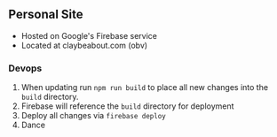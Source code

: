 ## Personal Site 
- Hosted on Google's Firebase service
- Located at claybeabout.com (obv)

### Devops 
1. When updating run `npm run build` to place all new changes into the `build` directory. 
2. Firebase will reference the `build` directory for deployment
3. Deploy all changes via `firebase deploy` 
4. Dance 